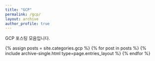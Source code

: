 ```yaml
---
title: "GCP"
permalink: /gcp/
layout: archive
author_profile: true
---
```

GCP 포스팅 모음입니다.

{% assign posts = site.categories.gcp %}
{% for post in posts %} {% include archive-single.html type=page.entries_layout %} {% endfor %}

